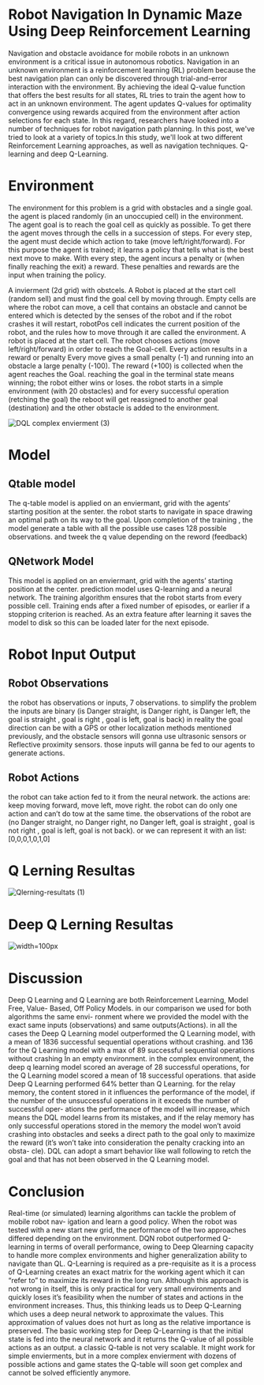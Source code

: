 # Robot Navigation In Dynamic Maze Using Deep Reinforcement Learning


Navigation and obstacle avoidance for mobile robots in an unknown environment is a critical issue in autonomous robotics. Navigation in an unknown environment is a reinforcement learning (RL) problem because the best navigation plan can only be discovered through trial-and-error interaction with the environment.
By achieving the ideal Q-value function that offers the best results for all states, RL tries to train the agent how to act in an unknown environment. The agent updates Q-values for optimality convergence using rewards acquired from the environment after action selections for each state.
In this regard, researchers have looked into a number of techniques for robot navigation path planning. In this post, we've tried to look at a variety of topics.In this study, we'll look at two different Reinforcement Learning approaches, as well as navigation techniques. Q-learning and deep  Q-Learning.

# Environment


The environment for this problem is a grid with obstacles and a single goal. the agent is placed randomly (in an unoccupied cell) in the environment. The agent goal is to reach the goal cell as quickly as possible. To get there the agent moves through the cells in a succession of steps. For every step, the agent must decide which action to take (move left/right/forward). For this purpose the agent is trained; it learns a policy that tells what is the best next move to make. With every step, the agent incurs a penalty or (when finally reaching the exit) a reward. These penalties and rewards are the input when training the policy.

 A invierment (2d grid) with obstcels. A Robot is placed at the start cell (random sell) and must find the goal cell by moving through.
Empty cells are where the robot can move, a cell that contains an obstacle and cannot be entered which is detected by the senses of the robot and if the robot crashes it will restart, robotPos cell indicates the current position of the robot, and the rules how to move through it are called the environment. A robot is placed at the start cell. The robot chooses actions (move left/right/forward) in order to reach the Goal-cell. 
 Every action results in a reward or penalty  Every move gives a small penalty (-1) and running into an obstacle a large penalty (-100). The reward (+100) is collected when the agent reaches the Goal. reaching the goal in the terminal state means winning; the robot either wins or loses. 
the robot starts in a simple environment (with 20 obstacles) and for every successful operation (retching the goal) the reboot will get reassigned to another goal (destination) and the other obstacle is added to the environment.


![DQL complex envierment (3)](https://user-images.githubusercontent.com/59414164/178087929-4e81df66-2d04-4fa3-8c34-6714e058a711.png)

# Model

## Qtable model


The q-table model is applied on an enviermant, grid with the agents’ starting position at the senter.
the robot starts to navigate in space drawing an optimal path on its way to the goal.
Upon completion of the training , the model generate a table with all the possible use cases 128 possible observations. and tweek the q value depending on the reword (feedback)


## QNetwork Model

This model is applied on an enviermant, grid with the agents’ starting position at the center.
prediction model uses Q-learning and a neural network.  The training algorithm ensures
that the robot starts from every possible cell. Training ends after a fixed number
of episodes, or earlier if a stopping criterion is reached. As an extra feature after learning it saves the model to disk so this can be loaded later for the next episode.


# Robot Input Output


## Robot Observations
the robot has observations or inputs, 7 observations. to simplify the problem the inputs
are binary (is Danger straight, is Danger right, is Danger left, the goal is straight , goal is right
, goal is left, goal is back) in reality the goal direction can be with a GPS or other localization
methods mentioned previously, and the obstacle sensors will gonna use ultrasonic sensors or
Reflective proximity sensors. those inputs will ganna be fed to our agents to generate actions.
## Robot Actions
the robot can take action fed to it from the neural network. the actions are: keep moving
forward, move left, move right. the robot can do only one action and can’t do tow at the
same time.
the observations of the robot are (no Danger straight, no Danger right, no Danger left,
goal is straight , goal is not right , goal is left, goal is not back). or we can represent it with
an list: [0,0,0,1,0,1,0]
# Q Lerning Resultas
![Qlerning-resultats (1)](https://user-images.githubusercontent.com/59414164/178087648-048eb1d5-706c-437d-8491-774e29e14efb.png)

# Deep Q Lerning Resultas

![width=100px](https://user-images.githubusercontent.com/59414164/178087701-d6c5ddcb-b698-409c-8871-5d3dfe54e9d3.png)




# Discussion
Deep Q Learning and Q Learning are both Reinforcement Learning, Model Free, Value-
Based, Off Policy Models. in our comparison we used for both algorithms the same envi-
ronment where we provided the model with the exact same inputs (observations) and same
outputs(Actions). in all the cases the Deep Q Learning model outperformed the Q Learning
model, with a mean of 1836 successful sequential operations without crashing. and 136 for
the Q Learning model with a max of 89 successful sequential operations without crashing In an empty environment. in the complex environment, the deep q learning model scored an
average of 28 successful operations, for the Q Learning model scored a mean of 18 successful
operations.
that aside Deep Q Learning performed 64% better than Q Learning.
for the relay memory, the content stored in it influences the performance of the model,
if the number of the unsuccessful operations in it exceeds the number of successful oper-
ations the performance of the model will increase, which means the DQL model learns from
its mistakes, and if the relay memory has only successful operations stored in the memory
the model won’t avoid crashing into obstacles and seeks a direct path to the goal only to
maximize the reward (it’s won’t take into consideration the penalty cracking into an obsta-
cle). DQL can adopt a smart behavior like wall following to retch the goal and that has not
been observed in the Q Learning model.

# Conclusion
Real-time (or simulated) learning algorithms can tackle the problem of mobile robot nav-
igation and learn a good policy. When the robot was tested with a new start new grid,
the performance of the two approaches differed depending on the environment. DQN robot
outperformed Q-learning in terms of overall performance, owing to Deep Qlearning capacity
to handle more complex environments and higher generalization ability to navigate than QL.
Q-Learning is required as a pre-requisite as it is a process of Q-Learning creates an exact
matrix for the working agent which it can “refer to” to maximize its reward in the long
run. Although this approach is not wrong in itself, this is only practical for very small
environments and quickly loses it’s feasibility when the number of states and actions in the
environment increases.
Thus, this thinking leads us to Deep Q-Learning which uses a deep neural network to
approximate the values. This approximation of values does not hurt as long as the relative
importance is preserved. The basic working step for Deep Q-Learning is that the initial state
is fed into the neural network and it returns the Q-value of all possible actions as an output.
a classic Q-table is not very scalable. It might work for simple envierments, but in a more
complex envierment with dozens of possible actions and game states the Q-table will soon
get complex and cannot be solved efficiently anymore.


